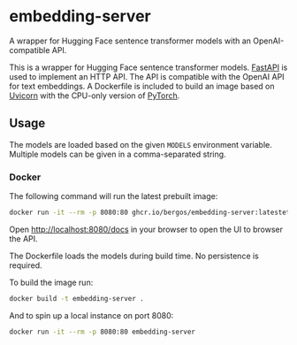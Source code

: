 # embedding-server

A wrapper for Hugging Face sentence transformer models with an OpenAI-compatible API.

This is a wrapper for Hugging Face sentence transformer models.
[FastAPI](https://fastapi.tiangolo.com/) is used to implement an HTTP API.
The API is compatible with the OpenAI API for text embeddings.
A Dockerfile is included to build an image based on [Uvicorn](https://www.uvicorn.org/) with the CPU-only version of [PyTorch](https://pytorch.org/).

## Usage

The models are loaded based on the given `MODELS` environment variable.
Multiple models can be given in a comma-separated string.

### Docker

The following command will run the latest prebuilt image: 

```bash
docker run -it --rm -p 8080:80 ghcr.io/bergos/embedding-server:latestet
```

Open [http://localhost:8080/docs](http://localhost:8080/docs) in your browser to open the UI to browser the API.

The Dockerfile loads the models during build time.
No persistence is required.

To build the image run:

```bash
docker build -t embedding-server .
```

And to spin up a local instance on port 8080:

```bash
docker run -it --rm -p 8080:80 embedding-server
```
